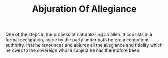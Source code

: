---
title: Abjuration Of Allegiance
permalink: "/definitions/abjuration-of-allegiance.html"
body: Qne of the steps in the process of naturaliz-ing an alien. It consists in a
  formal declaration, made by the party under oath before a competent authority, that
  he renounces and abjures all the allegiance and fidelity which he owes to the sovereign
  whose subject he has theretofore been.
published_at: '2018-07-07'
layout: post
---